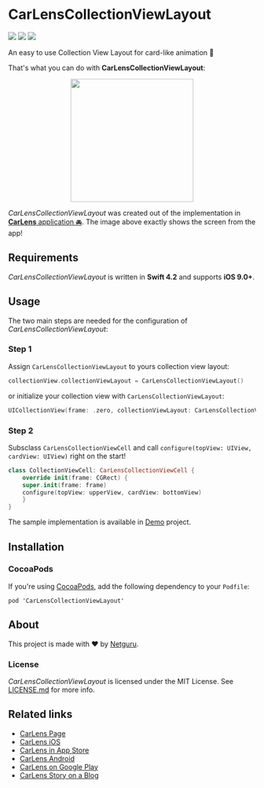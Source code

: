 # CarLensCollectionViewLayout

![](https://img.shields.io/badge/swift-4.2-orange.svg)
![](https://img.shields.io/badge/cocoapods-compatible-green.svg)
![](https://app.bitrise.io/app/23a07b63b3f55f97/status.svg?token=Rt_2gKUavbR8LQ7PVuTbYg&branch=master)

An easy to use Collection View Layout for card-like animation 🎉

That's what you can do with **CarLensCollectionViewLayout**: 
<p align="center">
	<img src="https://user-images.githubusercontent.com/18245585/50694808-2b795e80-103b-11e9-839d-f2d8dc533bb4.gif" width="250">
</p>

*CarLensCollectionViewLayout* was created out of the implementation in [**CarLens** application 🚘](https://github.com/netguru/car-recognition-ios). The image above exactly shows the screen from the app! 

## Requirements

*CarLensCollectionViewLayout* is written in **Swift 4.2** and supports **iOS 9.0+**.


## Usage

The two main steps are needed for the configuration of *CarLensCollectionViewLayout*:

### Step 1
Assign `CarLensCollectionViewLayout` to yours collection view layout:
```swift
collectionView.collectionViewLayout = CarLensCollectionViewLayout()
```
or initialize your collection view with `CarLensCollectionViewLayout`:
```swift
UICollectionView(frame: .zero, collectionViewLayout: CarLensCollectionViewLayout())
```

### Step 2
Subsclass `CarLensCollectionViewCell` and call `configure(topView: UIView, cardView: UIView)` right on the start!
```swift
class CollectionViewCell: CarLensCollectionViewCell {
    override init(frame: CGRect) {
	super.init(frame: frame)
	configure(topView: upperView, cardView: bottomView)
    }
}
```
The sample implementation is available in [Demo](CarLensCollectionViewDemo) project.

## Installation

### CocoaPods

If you're using [CocoaPods](http://cocoapods.org), add the following dependency to your `Podfile`:

```none
pod 'CarLensCollectionViewLayout'
```

## About

This project is made with ❤️ by [Netguru](https://netguru.co).

### License

*CarLensCollectionViewLayout* is licensed under the MIT License. See [LICENSE.md](LICENSE.md) for more info.

## Related links

- [CarLens Page](https://www.netguru.com/carlens)
- [CarLens iOS](https://github.com/netguru/car-recognition-ios)
- [CarLens in App Store](https://itunes.apple.com/us/app/carlens/id1417168518?mt=8)
- [CarLens Android](https://github.com/netguru/car-recognition-android)
- [CarLens on Google Play](https://play.google.com/store/apps/details?id=co.netguru.android.carrecognition&hl=en)
- [CarLens Story on a Blog](https://www.netguru.com/blog/machine-learning-and-augmented-reality-combined-in-one-sleek-mobile-app-how-we-built-car-lens)
